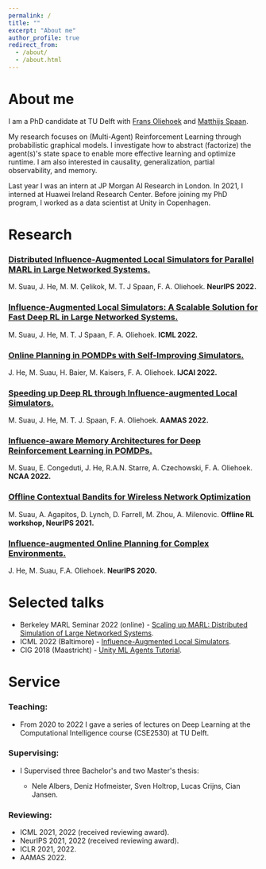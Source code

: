 ```yaml
---
permalink: /
title: ""
excerpt: "About me"
author_profile: true
redirect_from: 
  - /about/
  - /about.html
---
```


# About me

I am a PhD candidate at TU Delft with [Frans Oliehoek](https://www.fransoliehoek.net/wp/) and [Matthijs Spaan](https://www.st.ewi.tudelft.nl/mtjspaan/). 

My research focuses on (Multi-Agent) Reinforcement Learning through probabilistic graphical models. I investigate how to abstract (factorize) the agent(s)'s state space to enable more effective learning and optimize runtime. I am also interested in causality, generalization, partial observability, and memory.

Last year I was an intern at JP Morgan AI Research in London. In 2021, I interned at Huawei Ireland Research Center. Before joining my PhD program, I worked as a data scientist at Unity in Copenhagen.

# Research

### [Distributed Influence-Augmented Local Simulators for Parallel MARL in Large Networked Systems.](https://arxiv.org/abs/2207.00288) 
M. Suau, J. He, M. M. Çelikok, M. T. J Spaan, F. A. Oliehoek. **NeurIPS 2022.**
### [Influence-Augmented Local Simulators: A Scalable Solution for Fast Deep RL in Large Networked Systems.](https://proceedings.mlr.press/v162/suau22a.html)
M. Suau, J. He, M. T. J Spaan, F. A. Oliehoek. **ICML 2022.** 
### [Online Planning in POMDPs with Self-Improving Simulators.](https://www.ijcai.org/proceedings/2022/0642) 
J. He, M. Suau, H. Baier, M. Kaisers, F. A. Oliehoek. **IJCAI 2022.**
### [Speeding up Deep RL through Influence-augmented Local Simulators.](https://dl.acm.org/doi/abs/10.5555/3535850.3536093) 
M. Suau, J. He, M. T. J. Spaan, F. A. Oliehoek. **AAMAS 2022.**
### [Influence-aware Memory Architectures for Deep Reinforcement Learning in POMDPs.](https://link.springer.com/article/10.1007/s00521-022-07691-7) 
M. Suau, E. Congeduti, J. He, R.A.N. Starre, A. Czechowski, F. A. Oliehoek. **NCAA 2022.**
### [Offline Contextual Bandits for Wireless Network Optimization](https://offline-rl-neurips.github.io/2021/pdf/18.pdf)
M. Suau, A. Agapitos, D. Lynch, D. Farrell, M. Zhou, A. Milenovic. **Offline RL workshop, NeurIPS 2021.**
### [Influence-augmented Online Planning for Complex Environments.](https://proceedings.neurips.cc/paper/2020/hash/2e6d9c6052e99fcdfa61d9b9da273ca2-Abstract.html) 
J. He, M. Suau, F.A. Oliehoek. **NeurIPS 2020.**

# Selected talks

* Berkeley MARL Seminar 2022 (online) - [Scaling up MARL: Distributed Simulation of Large Networked Systems](https://youtu.be/jaiqHnx17V8).
* ICML 2022 (Baltimore) - [Influence-Augmented Local Simulators](https://icml.cc/virtual/2022/spotlight/18116).
* CIG 2018 (Maastricht) - [Unity ML Agents Tutorial](https://project.dke.maastrichtuniversity.nl/cig2018/.conducting-machine-learning-research-within-custom-made-3d-game-environments/).

# Service

### Teaching:
* From 2020 to 2022 I gave a series of lectures on Deep Learning at the Computational Intelligence course (CSE2530) at TU Delft.

### Supervising:
* I Supervised three Bachelor's and two Master's thesis:
  
  * Nele Albers, Deniz Hofmeister, Sven Holtrop, Lucas Crijns, Cian Jansen. 

### Reviewing:
* ICML 2021, 2022 (received reviewing award).
* NeurIPS 2021, 2022 (received reviewing award).
* ICLR 2021, 2022.
* AAMAS 2022.
